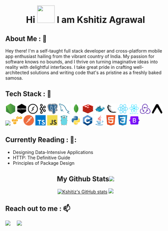 <!--
**Kshitiz1403/Kshitiz1403** is a ✨ _special_ ✨ repository because its `README.md` (this file) appears on your GitHub profile.

Here are some ideas to get you started:

- 🔭 I’m currently working on ...
- 🌱 I’m currently learning ...
- 👯 I’m looking to collaborate on ...
- 🤔 I’m looking for help with ...
- 💬 Ask me about ...
- 📫 How to reach me: ...
- 😄 Pronouns: ...
- ⚡ Fun fact: ...
-->

# <div align="center"> Hi <img src = "https://user-images.githubusercontent.com/78593368/119226953-4de77600-bb29-11eb-8d16-9479fa967348.gif" width="55px" height="55px"/> I am Kshitiz Agrawal</div>


## **About Me :** 👦

Hey there! I'm a self-taught full stack developer and cross-platform mobile app enthusiast hailing from the vibrant country of India. My passion for software knows no bounds, and I thrive on turning imaginative ideas into reality with delightful interfaces. I take great pride in crafting well-architected solutions and writing code that's as pristine as a freshly baked samosa.

## **Tech Stack :** :wrench:

<!-- -->

<code>[<img height ="33" src ="https://raw.githubusercontent.com/devicons/devicon/2ae2a900d2f041da66e950e4d48052658d850630/icons/nodejs/nodejs-original.svg">](https://nodejs.dev/)</code>
<code>[<img height ="33" src ="https://github.com/Kshitiz1403/Kshitiz1403/blob/main/icons/express.png?raw=true">](https://expressjs.com/)</code>
<code>[<img height ="33" src ="https://github.com/Kshitiz1403/Kshitiz1403/blob/main/icons/socketio.png">](https://socket.io/)</code>
<code>[<img height ="33" src ="https://github.com/Kshitiz1403/Kshitiz1403/blob/main/icons/kafka.png?raw=true">](https://kafka.apache.org/)</code>
<code>[<img height ="33" src ="https://raw.githubusercontent.com/devicons/devicon/1119b9f84c0290e0f0b38982099a2bd027a48bf1/icons/postgresql/postgresql-original.svg">](https://www.postgresql.org/)</code>
<code>[<img height ="33" src ="https://raw.githubusercontent.com/devicons/devicon/2ae2a900d2f041da66e950e4d48052658d850630/icons/mysql/mysql-original.svg">](https://www.mysql.com/)</code>
<code>[<img height ="33" src ="https://raw.githubusercontent.com/devicons/devicon/2ae2a900d2f041da66e950e4d48052658d850630/icons/mongodb/mongodb-original.svg">](https://www.mongodb.com/)</code>
<code>[<img height ="33" src ="https://raw.githubusercontent.com/devicons/devicon/1119b9f84c0290e0f0b38982099a2bd027a48bf1/icons/redis/redis-original.svg">](https://redis.io/)</code>
<code>[<img height ="33" src ="https://raw.githubusercontent.com/devicons/devicon/1119b9f84c0290e0f0b38982099a2bd027a48bf1/icons/docker/docker-original.svg?raw=true">](https://www.docker.com/)</code>
<code>[<img height ="33" src ="https://raw.githubusercontent.com/devicons/devicon/2ae2a900d2f041da66e950e4d48052658d850630/icons/flask/flask-original.svg">](https://flask.palletsprojects.com/)</code>
<code>[<img height ="33" src ="https://raw.githubusercontent.com/devicons/devicon/2ae2a900d2f041da66e950e4d48052658d850630/icons/react/react-original.svg">](https://reactjs.org/)</code>
<code>[<img height ="33" src ="https://github.com/Kshitiz1403/Kshitiz1403/blob/main/icons/react-native-logo.png?raw=true">](https://reactnative.dev/)</code>
<code>[<img height ="33" src ="https://raw.githubusercontent.com/devicons/devicon/master/icons/redux/redux-original.svg">](https://redux.js.org/)</code>
<code>[<img height ="33" src ="https://raw.githubusercontent.com/Kshitiz1403/Kshitiz1403/main/icons/expo.png">](https://expo.dev/)</code>
<code>[<img height ="33" src="https://camo.githubusercontent.com/dd4b2422ed3bfc9da88c43d18550375c66f9584327dff7ecc19315ce50b96f07/68747470733a2f2f7777772e766563746f726c6f676f2e7a6f6e652f6c6f676f732f66697265626173652f66697265626173652d69636f6e2e737667">](https://firebase.google.com/)</code>
<code>[<img height ="33" src="https://raw.githubusercontent.com/devicons/devicon/2ae2a900d2f041da66e950e4d48052658d850630/icons/amazonwebservices/amazonwebservices-original.svg">](https://aws.amazon.com/)</code>
<code>[<img height ="33" src="https://github.com/Kshitiz1403/Kshitiz1403/blob/main/icons/postman.png?raw=true">](https://www.postman.com/)</code>
<code>[<img height ="33" src ="https://raw.githubusercontent.com/devicons/devicon/1119b9f84c0290e0f0b38982099a2bd027a48bf1/icons/typescript/typescript-original.svg">](https://www.typescriptlang.org/)</code>
<code>[<img height ="33" src ="https://raw.githubusercontent.com/devicons/devicon/2ae2a900d2f041da66e950e4d48052658d850630/icons/javascript/javascript-original.svg">](https://www.javascript.com/)</code>
<code>[<img height ="33" src ="https://raw.githubusercontent.com/devicons/devicon/master/icons/go/go-original.svg">](https://go.dev/)</code>
<code>[<img height ="33" src ="https://raw.githubusercontent.com/devicons/devicon/2ae2a900d2f041da66e950e4d48052658d850630/icons/python/python-original.svg">](https://www.python.org/)</code>
<code>[<img height ="33" src ="https://raw.githubusercontent.com/devicons/devicon/2ae2a900d2f041da66e950e4d48052658d850630/icons/cplusplus/cplusplus-original.svg">](https://www.cplusplus.com/)</code>
<code>[<img height ="33" src ="https://raw.githubusercontent.com/devicons/devicon/2ae2a900d2f041da66e950e4d48052658d850630/icons/java/java-original.svg">](https://www.java.com/)</code>
<code>[<img height ="33" src ="https://raw.githubusercontent.com/devicons/devicon/2ae2a900d2f041da66e950e4d48052658d850630/icons/html5/html5-original.svg">](https://developer.mozilla.org/en-US/docs/Glossary/HTML5)</code>
<code>[<img height ="33" src ="https://raw.githubusercontent.com/devicons/devicon/2ae2a900d2f041da66e950e4d48052658d850630/icons/css3/css3-original.svg">](https://developer.mozilla.org/en-US/docs/Web/CSS)</code>
<code>[<img height ="33" src ="https://raw.githubusercontent.com/devicons/devicon/2ae2a900d2f041da66e950e4d48052658d850630/icons/bootstrap/bootstrap-original.svg">](https://getbootstrap.com/)</code>

## **Currently Reading :** 📖:
- Designing Data-Intensive Applications
- HTTP: The Definitive Guide
- Principles of Package Design


<h2 align="center">
  My Github Stats<img src="https://media.giphy.com/media/VgCDAzcKvsR6OM0uWg/giphy.gif" width="50">
</h2>
<div align = "center">
  
[![Kshitiz's GitHub stats](https://github-readme-stats.vercel.app/api?username=Kshitiz1403&theme=radical)](https://github.com/anuraghazra/github-readme-stats)
  <img src = "https://github-readme-streak-stats.herokuapp.com/?user=Kshitiz1403&line_height=40&theme=dark">
</div>

## **Reach out to me :** 📫

  <p>
    <a target="_blank"href="https://www.linkedin.com/in/kshitizagrawal/"><img src="https://img.shields.io/badge/linkedin-%230077B5.svg?&style=for-the-badge&logo=linkedin&logoColor=white" /></a>&nbsp;&nbsp;&nbsp;&nbsp;
    <a href="mailto:kshitizagrawal@outlook.com"><img src="https://img.shields.io/badge/gmail-%23D14836.svg?&style=for-the-badge&logo=gmail&logoColor=white" /></a>&nbsp;&nbsp;&nbsp;&nbsp;
</p>
